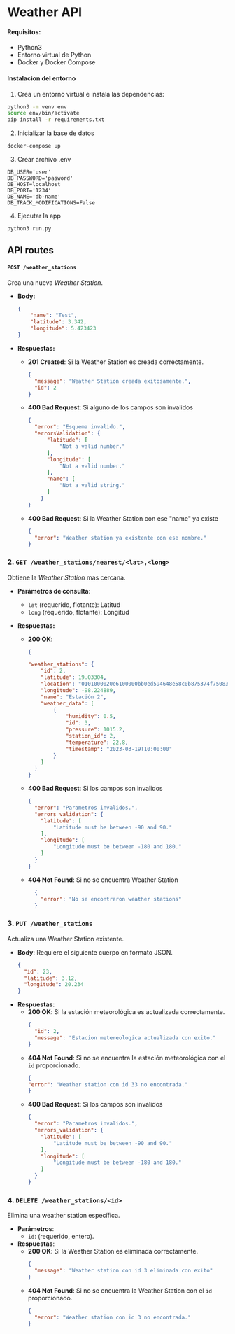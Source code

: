 # Weather API

#### Requisitos:
- Python3 
- Entorno virtual de Python
- Docker y Docker Compose

#### Instalacion del entorno
1. Crea un entorno virtual e instala las dependencias:
``` bash
python3 -m venv env
source env/bin/activate
pip install -r requirements.txt
```
2. Inicializar la base de datos
```bash
docker-compose up
```
3. Crear archivo .env
```env
DB_USER='user'
DB_PASSWORD='pasword'
DB_HOST=localhost
DB_PORT='1234'
DB_NAME='db-name'
DB_TRACK_MODIFICATIONS=False
```
4. Ejecutar la app
```bash
python3 run.py
```

## API routes

####  `POST /weather_stations`

Crea una nueva *Weather Station*.

- **Body:**
    ```json
    {
        "name": "Test",
        "latitude": 3.342,
        "longitude": 5.423423
    }
    ```
- **Respuestas:**
  - **201 Created**: Si la Weather Station es creada correctamente.
    ```json
    {
      "message": "Weather Station creada exitosamente.",
      "id": 2
    }
    ```
  - **400 Bad Request**: Si alguno de los campos son invalidos
    ```json
    {   
      "error": "Esquema invalido.",
      "errorsValidation": {
          "latitude": [
              "Not a valid number."
          ],
          "longitude": [
              "Not a valid number."
          ],
          "name": [
              "Not a valid string."
          ]
        }
    }
    ```

  - **400 Bad Request**: Si la Weather Station con ese "name" ya existe
    ```json
    {
      "error": "Weather station ya existente con ese nombre."
    }
    ```
### 2. `GET /weather_stations/nearest/<lat>,<long>`
Obtiene la *Weather Station* mas cercana.

- **Parámetros de consulta**:
  - `lat` (requerido, flotante): Latitud
  - `long` (requerido, flotante): Longitud 

- **Respuestas:**
  - **200 OK**: 
    ```json
    {

    "weather_stations": {
        "id": 2,
        "latitude": 19.03304,
        "location": "0101000020e6100000bb0ed594648e58c0b875374f75083340",
        "longitude": -98.224889,
        "name": "Estación 2",
        "weather_data": [
            {
                "humidity": 0.5,
                "id": 3,
                "pressure": 1015.2,
                "station_id": 2,
                "temperature": 22.8,
                "timestamp": "2023-03-19T10:00:00"
            }
        ]
      }
    }
    ```
  - **400 Bad Request**: Si los campos son invalidos
    ```json
    {
      "error": "Parametros invalidos.",
      "errors_validation": {
        "latitude": [
            "Latitude must be between -90 and 90."
        ],
        "longitude": [
            "Longitude must be between -180 and 180."
        ]
      }
    }
    ```
  - **404 Not Found**: Si no se encuentra Weather Station
    ```json
      {
        "error": "No se encontraron weather stations" 
      }
    ```

### 3. `PUT /weather_stations`

Actualiza una Weather Station existente.

- **Body**: Requiere el siguiente cuerpo en formato JSON.
    ```json
    { 
      "id": 23,
      "latitude": 3.12,
      "longitude": 20.234
    }
    ```
- **Respuestas**:
  - **200 OK**: Si la estación meteorológica es actualizada correctamente.
    ```json
    {
      "id": 2,
      "message": "Estacion metereologica actualizada con exito."
    } 
    ```
  - **404 Not Found**: Si no se encuentra la estación meteorológica con el `id` proporcionado.
    ```json
    {
    "error": "Weather station con id 33 no encontrada."
    }
    ```
  - **400 Bad Request**: Si los campos son invalidos
    ```json
    {
      "error": "Parametros invalidos.",
      "errors_validation": {
        "latitude": [
            "Latitude must be between -90 and 90."
        ],
        "longitude": [
            "Longitude must be between -180 and 180."
        ]
      }
    }
    ```

### 4. `DELETE /weather_stations/<id>`

Elimina una weather station específica.

- **Parámetros**:
  - `id`: (requerido, entero).
- **Respuestas**:
  - **200 OK**: Si la Weather Station es eliminada correctamente.
    ```json
    {
      "message": "Weather station con id 3 eliminada con exito"
    }
    ```
  - **404 Not Found**: Si no se encuentra la Weather Station con el `id` proporcionado.
    ```json
    {
      "error": "Weather station con id 3 no encontrada."
    } 
    ```